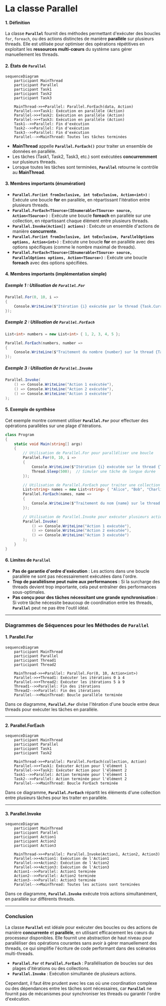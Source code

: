 # La classe Parallel

#### 1. Définition
La classe **`Parallel`** fournit des méthodes permettant d'exécuter des boucles `for`, `foreach`, ou des actions distinctes de manière **parallèle** sur plusieurs threads. Elle est utilisée pour optimiser des opérations répétitives en exploitant les **ressources multi-cœurs** du système sans gérer manuellement les threads.

#### 2. États de `Parallel`

```mermaid
sequenceDiagram
    participant MainThread
    participant Parallel
    participant Task1
    participant Task2
    participant Task3

    MainThread->>+Parallel: Parallel.ForEach(data, Action)
    Parallel->>+Task1: Exécution en parallèle (Action)
    Parallel->>+Task2: Exécution en parallèle (Action)
    Parallel->>+Task3: Exécution en parallèle (Action)
    Task1-->>Parallel: Fin d'exécution
    Task2-->>Parallel: Fin d'exécution
    Task3-->>Parallel: Fin d'exécution
    Parallel-->>MainThread: Toutes les tâches terminées
```

- **MainThread** appelle **`Parallel.ForEach()`** pour traiter un ensemble de données en parallèle.
- Les tâches (Task1, Task2, Task3, etc.) sont exécutées **concurremment** sur plusieurs threads.
- Lorsque toutes les tâches sont terminées, **`Parallel`** retourne le contrôle au **MainThread**.

#### 3. Membres importants (énumération)
- **`Parallel.For(int fromInclusive, int toExclusive, Action<int>)`** : Exécute une boucle **for** en parallèle, en répartissant l'itération entre plusieurs threads.
- **`Parallel.ForEach<TSource>(IEnumerable<TSource> source, Action<TSource>)`** : Exécute une boucle **foreach** en parallèle sur une collection, en répartissant chaque élément entre plusieurs threads.
- **`Parallel.Invoke(Action[] actions)`** : Exécute un ensemble d'actions de manière **concurrente**.
- **`Parallel.For(int fromInclusive, int toExclusive, ParallelOptions options, Action<int>)`** : Exécute une boucle **for** en parallèle avec des options spécifiques (comme le nombre maximal de threads).
- **`Parallel.ForEach<TSource>(IEnumerable<TSource> source, ParallelOptions options, Action<TSource>)`** : Exécute une boucle **foreach** avec des options spécifiées.

#### 4. Membres importants (implémentation simple)

##### **Exemple 1** : Utilisation de `Parallel.For`
```csharp
Parallel.For(0, 10, i =>
{
    Console.WriteLine($"Itération {i} exécutée par le thread {Task.CurrentId}");
});
```

##### **Exemple 2** : Utilisation de `Parallel.ForEach`
```csharp
List<int> numbers = new List<int> { 1, 2, 3, 4, 5 };

Parallel.ForEach(numbers, number =>
{
    Console.WriteLine($"Traitement du nombre {number} sur le thread {Task.CurrentId}");
});
```

##### **Exemple 3** : Utilisation de `Parallel.Invoke`
```csharp
Parallel.Invoke(
    () => Console.WriteLine("Action 1 exécutée"),
    () => Console.WriteLine("Action 2 exécutée"),
    () => Console.WriteLine("Action 3 exécutée")
);
```

#### 5. Exemple de synthèse

Cet exemple montre comment utiliser **`Parallel.For`** pour effectuer des opérations parallèles sur une plage d'itérations.

```csharp
class Program
{
    static void Main(string[] args)
    {
        // Utilisation de Parallel.For pour paralléliser une boucle
        Parallel.For(0, 10, i =>
        {
            Console.WriteLine($"Itération {i} exécutée sur le thread {Task.CurrentId}");
            Thread.Sleep(500);  // Simuler une tâche de longue durée
        });

        // Utilisation de Parallel.ForEach pour traiter une collection en parallèle
        List<string> names = new List<string> { "Alice", "Bob", "Charlie", "David", "Eve" };
        Parallel.ForEach(names, name =>
        {
            Console.WriteLine($"Traitement du nom {name} sur le thread {Task.CurrentId}");
        });

        // Utilisation de Parallel.Invoke pour exécuter plusieurs actions simultanément
        Parallel.Invoke(
            () => Console.WriteLine("Action 1 exécutée"),
            () => Console.WriteLine("Action 2 exécutée"),
            () => Console.WriteLine("Action 3 exécutée")
        );
    }
}
```

#### 6. Limites de `Parallel`
- **Pas de garantie d'ordre d'exécution** : Les actions dans une boucle parallèle ne sont pas nécessairement exécutées dans l'ordre.
- **Trop de parallélisme peut nuire aux performances** : Si la surcharge des threads devient trop importante, cela peut entraîner des performances sous-optimales.
- **Pas conçu pour des tâches nécessitant une grande synchronisation** : Si votre tâche nécessite beaucoup de coordination entre les threads, **`Parallel`** peut ne pas être l'outil idéal.

---

### Diagrammes de Séquences pour les Méthodes de `Parallel`

#### **1. Parallel.For**

```mermaid
sequenceDiagram
    participant MainThread
    participant Parallel
    participant Thread1
    participant Thread2

    MainThread->>+Parallel: Parallel.For(0, 10, Action<int>)
    Parallel->>+Thread1: Exécuter les itérations 0 à 4
    Parallel->>+Thread2: Exécuter les itérations 5 à 9
    Thread1-->>Parallel: Fin des itérations
    Thread2-->>Parallel: Fin des itérations
    Parallel-->>MainThread: Boucle parallèle terminée
```

Dans ce diagramme, **`Parallel.For`** divise l'itération d'une boucle entre deux threads pour exécuter les tâches en parallèle.

---

#### **2. Parallel.ForEach**

```mermaid
sequenceDiagram
    participant MainThread
    participant Parallel
    participant Task1
    participant Task2

    MainThread->>+Parallel: Parallel.ForEach(collection, Action)
    Parallel->>+Task1: Exécuter Action pour l'élément 1
    Parallel->>+Task2: Exécuter Action pour l'élément 2
    Task1-->>Parallel: Action terminée pour l'élément 1
    Task2-->>Parallel: Action terminée pour l'élément 2
    Parallel-->>MainThread: Boucle ForEach terminée
```

Dans ce diagramme, **`Parallel.ForEach`** répartit les éléments d'une collection entre plusieurs tâches pour les traiter en parallèle.

---

#### **3. Parallel.Invoke**

```mermaid
sequenceDiagram
    participant MainThread
    participant Parallel
    participant Action1
    participant Action2
    participant Action3

    MainThread->>+Parallel: Parallel.Invoke(Action1, Action2, Action3)
    Parallel->>+Action1: Exécution de l'Action1
    Parallel->>+Action2: Exécution de l'Action2
    Parallel->>+Action3: Exécution de l'Action3
    Action1-->>Parallel: Action1 terminée
    Action2-->>Parallel: Action2 terminée
    Action3-->>Parallel: Action3 terminée
    Parallel-->>MainThread: Toutes les actions sont terminées
```

Dans ce diagramme, **`Parallel.Invoke`** exécute trois actions simultanément, en parallèle sur différents threads.

---

### Conclusion

La classe **`Parallel`** est idéale pour exécuter des boucles ou des actions de manière **concurrente** et **parallèle**, en utilisant efficacement les cœurs du processeur disponibles. Elle fournit une abstraction de haut niveau pour paralléliser des opérations courantes sans avoir à gérer manuellement des threads, ce qui simplifie l'écriture de code performant dans des scénarios multi-threads.

- **`Parallel.For`** et **`Parallel.ForEach`** : Parallélisation de boucles sur des plages d'itérations ou des collections.
- **`Parallel.Invoke`** : Exécution simultanée de plusieurs actions.

Cependant, il faut être prudent avec les cas où une coordination complexe ou des dépendances entre les tâches sont nécessaires, car **`Parallel`** ne fournit pas de mécanismes pour synchroniser les threads ou garantir l'ordre d'exécution.
